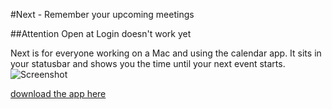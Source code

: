 #Next - Remember your upcoming meetings

##Attention
Open at Login doesn't work yet

Next is for everyone working on a Mac and using the calendar app.
It sits in your statusbar and shows you the time until your next event starts.
![Screenshot](https://raw.github.com/jorin-vogel/Next/gh-pages/screen.png)

[download the app here](https://github.com/downloads/jorin-vogel/Next/Next.app.zip)